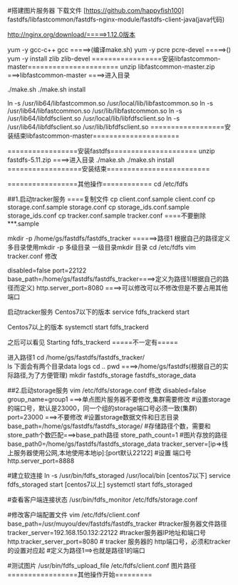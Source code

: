 #搭建图片服务器
下载文件
[https://github.com/happyfish100]
fastdfs/libfastcommon/fastdfs-nginx-module/fastdfs-client-java(java代码)

http://nginx.org/download/=====>1.12.0版本

yum -y gcc-c++ gcc   =====>(编译make.sh) 
yum -y pcre pcre-devel  =====>()
yum -y install zlib zlib-devel
=================安装libfastcommon-master======================
unzip libfastcommon-master.zip ===>libfastcommon-master ====>进入目录

./make.sh
./make.sh install

ln -s /usr/lib64/libfastcommon.so /usr/local/lib/libfastcommon.so
ln -s /usr/lib64/libfastcommon.so /usr/lib/libfastcommon.so
ln -s /usr/lib64/libfdfsclient.so /usr/local/lib/libfdfsclient.so
ln -s /usr/lib64/libfdfsclient.so /usr/lib/libfdfsclient.so
==================安装结束libfastcommon-master=====================

=================安装fastdfs=====================
unzip fastdfs-5.11.zip ====>进入目录
./make.sh
./make.sh install
==================安装结束=========================

=================其他操作============
cd /etc/fdfs

##1.启动tracker服务
====复制文件
cp client.conf.sample client.conf
cp storage.conf.sample storage.conf
cp storage_ids.conf.sample storage_ids.conf
cp tracker.conf.sample tracker.conf
====不要删除***.sample


mkdir -p /home/gs/fastdfs/fastdfs_tracker ======>路径1
根据自己的路径定义
多目录使用mkdir -p 多级目录
一级目录mkdir 目录
cd /etc/fdfs
vim tracker.conf
修改

disabled=false
port=22122
base_path=/home/gs/fastdfs/fastdfs_tracker====>定义为路径1(根据自己的路径而定义)
http.server_port=8080 ====>可以修改可以不修改但是不要占用其他端口

启动tracker服务
Centos7以下的版本
service fdfs_trackerd start

Centos7以上的版本
systemctl start fdfs_trackerd

之后可以看见
Starting fdfs_trackerd    =====不一定有=====

进入路径1
cd /home/gs/fastdfs/fastdfs_tracker/  
ls 下面会有两个目录data  logs
cd ..
pwd ====>/home/gs/fastdfs(根据自己的实际路径,为了方便管理)
mkdir fastdfs_storage  fastdfs_storage_data


##2.启动storage服务
vim /etc/fdfs/storage.conf
修改
disabled=false
group_name=group1 ===>单点图片服务器不要修改,集群需要修改
#设置storage的端口号，默认是23000，同一个组的storage端口号必须一致(集群)
port=23000 ===>不要修改
 #设置storage数据文件和日志目录 
base_path=/home/gs/fastdfs/fastdfs_storage/
#存储路径个数，需要和store_path个数匹配===>base_path路径
store_path_count=1 
#图片存放的路径
base_path0=/home/gs/fastdfs/fastdfs_storage_data 
tracker_server=[ip=>线上服务器使用公网,本地使用本地ip]:[port默认22122]
#设置 端口号 
http.server_port=8888 

#建立软连接
ln -s /usr/bin/fdfs_storaged /usr/local/bin
[centos7以下]
service fdfs_storaged start
[centos7以上]
systemctl start fdfs_storaged

#查看客户端连接状态
 /usr/bin/fdfs_monitor /etc/fdfs/storage.conf


#修改客户端配置文件
vim /etc/fdfs/client.conf
base_path=/usr/muyou/dev/fastdfs/fastdfs_tracker #tracker服务器文件路径
tracker_server=192.168.150.132:22122 #tracker服务器IP地址和端口号
http.tracker_server_port=8080 # tracker 服务器的 http端口号，必须和tracker的设置对应起
#定义为路径1==>也就是路径1的端口


#测试图片
/usr/bin/fdfs_upload_file  /etc/fdfs/client.conf 图片路径
=================其他操作开始=========
